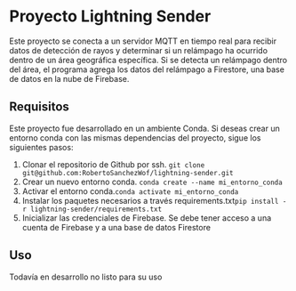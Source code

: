 # Proyecto Lightning Sender

Este proyecto se conecta a un servidor MQTT en tiempo real para recibir datos de detección de rayos y determinar si un relámpago ha ocurrido dentro de un área geográfica específica. Si se detecta un relámpago dentro del área, el programa agrega los datos del relámpago a Firestore, una base de datos en la nube de Firebase.

## Requisitos
Este proyecto fue desarrollado en un ambiente Conda. Si deseas crear un entorno conda con las mismas dependencias del proyecto, sigue los siguientes pasos:

1) Clonar el repositorio de Github por ssh. `git clone git@github.com:RobertoSanchezWof/lightning-sender.git`
2) Crear un nuevo entorno conda. `conda create --name mi_entorno_conda`
3) Activar el entorno conda.`conda activate mi_entorno_conda`
4) Instalar los paquetes necesarios a través requirements.txt`pip install -r lightning-sender/requirements.txt`
5) Inicializar las credenciales de Firebase. Se debe tener acceso a una cuenta de Firebase y a una base de datos Firestore

## Uso
Todavía en desarrollo no listo para su uso